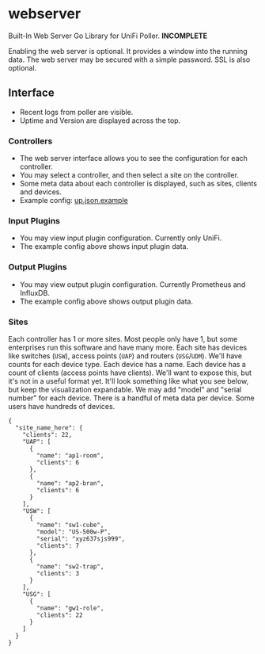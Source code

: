 # webserver

Built-In Web Server Go Library for UniFi Poller. **INCOMPLETE**

Enabling the web server is optional. It provides a window into the running data.
The web server may be secured with a simple password. SSL is also optional.

## Interface

-   Recent logs from poller are visible.
-   Uptime and Version are displayed across the top.

### Controllers

-   The web server interface allows you to see the configuration for each controller.
-   You may select a controller, and then select a site on the controller.
-   Some meta data about each controller is displayed, such as sites, clients and devices.
-   Example config: [up.json.example](https://github.com/unifi-poller/unifi-poller/blob/master/examples/up.json.example)

### Input Plugins

-   You may view input plugin configuration. Currently only UniFi.
-   The example config above shows input plugin data.

### Output Plugins

-   You may view output plugin configuration. Currently Prometheus and InfluxDB.
-   The example config above shows output plugin data.

### Sites

Each controller has 1 or more sites. Most people only have 1, but some enterprises
run this software and have many more. Each site has devices like switches (`USW`), access
points (`UAP`) and routers (`USG`/`UDM`). We'll have counts for each device type. Each device has a name.
Each device has a count of clients (access points have clients). We'll want to expose
this, but it's not in a useful format yet. It'll look something like what you see below,
but keep the visualization expandable. We may add "model" and "serial number" for each device.
There is a handful of meta data per device. Some users have hundreds of devices.
```
{
  "site_name_here": {
    "clients": 22,
    "UAP": [
      {
        "name": "ap1-room",
        "clients": 6
      },
      {
        "name": "ap2-bran",
        "clients": 6
      }
    ],
    "USW": [
      {
        "name": "sw1-cube",
        "model": "US-500w-P",
        "serial": "xyz637sjs999",
        "clients": 7
      },
      {
        "name": "sw2-trap",
        "clients": 3
      }
    ],
    "USG": [
      {
        "name": "gw1-role",
        "clients": 22
      }
    ]
  }
}
